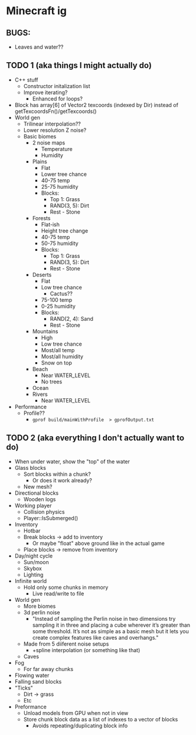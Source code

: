# Minecraft ig

## BUGS:

- Leaves and water??

## TODO 1 (aka things I might actually do)

- C++ stuff
    - Constructor initalization list
	- Improve iterating?
		- Enhanced for loops?
- Block has array[6] of Vector2 texcoords (indexed by Dir) instead of getTexcoordsFn()/getTexcoords()
- World gen
	- Trilinear interpolation??
	- Lower resolution Z noise?
	- Basic biomes
		- 2 noise maps
			- Temperature
			- Humidity
		- Plains
			- Flat
			- Lower tree chance
			- 40-75 temp
			- 25-75 humidity
			- Blocks:
				- Top 1: Grass
				- RAND(3, 5): Dirt
				- Rest - Stone
		- Forests
			- Flat-ish
			- Height tree change
			- 40-75 temp
			- 50-75 humidity
			- Blocks:
				- Top 1: Grass
				- RAND(3, 5): Dirt
				- Rest - Stone
		- Deserts
			- Flat
			- Low tree chance
				- Cactus??
			- 75-100 temp
			- 0-25 humidity
			- Blocks:
				- RAND(2, 4): Sand
				- Rest - Stone
		- Mountains
			- High
			- Low tree chance
			- Most/all temp
			- Most/all humidity
			- Snow on top
		- Beach
			- Near WATER_LEVEL
			- No trees
		- Ocean
		- Rivers
			- Near WATER_LEVEL
- Performance
	- Profile??
		- `gprof build/mainWithProfile  > gprofOutput.txt`

## TODO 2 (aka everything I don't actually want to do)

- When under water, show the "top" of the water
- Glass blocks
	- Sort blocks within a chunk?
		- Or does it work already?
	- New mesh?
- Directional blocks
	- Wooden logs
- Working player
	- Collision physics
	- Player::IsSubmerged()
- Inventory
	- Hotbar
	- Break blocks -> add to inventory
		- Or maybe "float" above ground like in the actual game
	- Place blocks -> remove from inventory
- Day/night cycle
	- Sun/moon
	- Skybox
	- Lighting
- Infinite world
	- Hold only some chunks in memory
		- Live read/write to file
- World gen
	- More biomes
	- 3d perlin noise
		- "Instead of sampling the Perlin noise in two dimensions try sampling it in three and placing a cube wherever it’s greater than some threshold. It’s not as simple as a basic mesh but it lets you create complex features like caves and overhangs."
	- Made from 5 diiferent noise setups
		- +spline interpolation (or something like that)
	- Caves
- Fog
	- For far away chunks
- Flowing water
- Falling sand blocks
- "Ticks"
	- Dirt -> grass
	- Etc
- Preformance
	- Unload models from GPU when not in view
	- Store chunk block data as a list of indexes to a vector of blocks
		- Avoids repeating/duplicating block info
